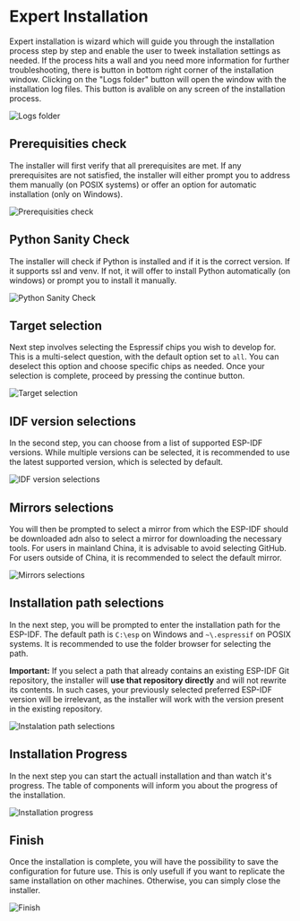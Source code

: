 # Expert Installation

Expert installation is wizard which will guide you through the installation process step by step and enable the user to tweek installation settings as needed. If the process hits a wall and you need more information for further troubleshooting, there is button in bottom right corner of the installation window. Clicking on the "Logs folder" button will open the window with the installation log files. This button is avalible on any screen of the installation process.

![Logs folder](./screenshots/logs_folder.png)

## Prerequisities check

The installer will first verify that all prerequisites are met. If any prerequisites are not satisfied, the installer will either prompt you to address them manually (on POSIX systems) or offer an option for automatic installation (only on Windows).

![Prerequisities check](./screenshots/prerequisities.png)

## Python Sanity Check

The installer will check if Python is installed and if it is the correct version. If it supports ssl and venv. If not, it will offer to install Python automatically (on windows) or prompt you to install it manually.

![Python Sanity Check](./screenshots/python_sanity.png)

## Target selection

Next step involves selecting the Espressif chips you wish to develop for. This is a multi-select question, with the default option set to `all`. You can deselect this option and choose specific chips as needed. Once your selection is complete, proceed by pressing the continue button.

![Target selection](./screenshots/target_selection.png)

## IDF version selections

In the second step, you can choose from a list of supported ESP-IDF versions. While multiple versions can be selected, it is recommended to use the latest supported version, which is selected by default.

![IDF version selections](./screenshots/idf_version_selection.png)

## Mirrors selections

You will then be prompted to select a mirror from which the ESP-IDF should be downloaded adn also to select a mirror for downloading the necessary tools. For users in mainland China, it is advisable to avoid selecting GitHub. For users outside of China, it is recommended to select the default mirror.

![Mirrors selections](./screenshots/mirrors_selection.png)

## Installation path selections

In the next step, you will be prompted to enter the installation path for the ESP-IDF. The default path is `C:\esp` on Windows and `~\.espressif` on POSIX systems. It is recommended to use the folder browser for selecting the path.

**Important:** If you select a path that already contains an existing ESP-IDF Git repository, the installer will **use that repository directly** and will not rewrite its contents. In such cases, your previously selected preferred ESP-IDF version will be irrelevant, as the installer will work with the version present in the existing repository.

![Instalation path selections](./screenshots/installation_path_selection.png)

## Installation Progress

In the next step you can start the actuall installation and than watch it's progress. The table of components will inform you about the progress of the installation.

![Installation progress](./screenshots/expert_installation_progress.png)

## Finish

Once the installation is complete, you will have the possibility to save the configuration for future use. This is only usefull if you want to replicate the same installation on other machines. Otherwise, you can simply close the installer.

![Finish](./screenshots/expert_installation_finish.png)
